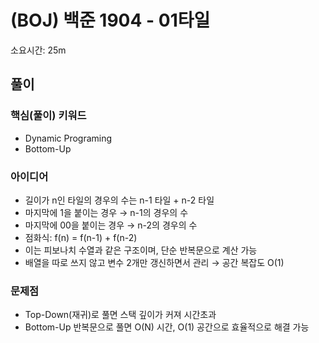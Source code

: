# (BOJ) 백준 1904 - 01타일
소요시간: 25m

## 풀이
### 핵심(풀이) 키워드
- Dynamic Programing
- Bottom-Up

### 아이디어
- 길이가 n인 타일의 경우의 수는 n-1 타일 + n-2 타일
- 마지막에 1을 붙이는 경우 → n-1의 경우의 수
- 마지막에 00을 붙이는 경우 → n-2의 경우의 수
- 점화식: f(n) = f(n-1) + f(n-2)
- 이는 피보나치 수열과 같은 구조이며, 단순 반복문으로 계산 가능
- 배열을 따로 쓰지 않고 변수 2개만 갱신하면서 관리 → 공간 복잡도 O(1)

### 문제점
- Top-Down(재귀)로 풀면 스택 깊이가 커져 시간초과
- Bottom-Up 반복문으로 풀면 O(N) 시간, O(1) 공간으로 효율적으로 해결 가능